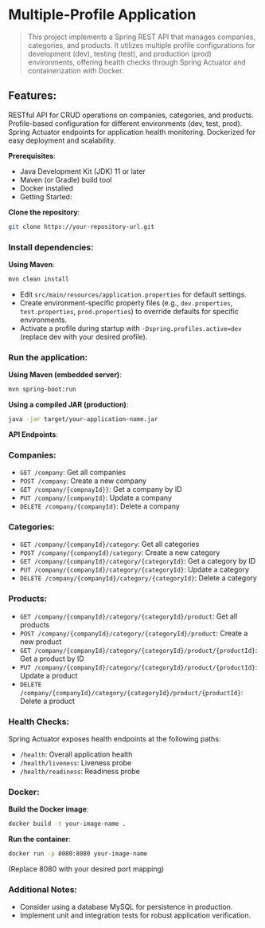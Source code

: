# Multiple-Profile Application
> This project implements a Spring REST API that manages companies, categories, and products. It utilizes multiple profile configurations for development (dev), testing (test), and production (prod) environments, offering health checks through Spring Actuator and containerization with Docker.

## Features:

RESTful API for CRUD operations on companies, categories, and products.
Profile-based configuration for different environments (dev, test, prod).
Spring Actuator endpoints for application health monitoring.
Dockerized for easy deployment and scalability.
<br>

**Prerequisites**:

- Java Development Kit (JDK) 11 or later
- Maven (or Gradle) build tool
- Docker installed
- Getting Started:

**Clone the repository**:

```Bash
git clone https://your-repository-url.git
```
### Install dependencies:

**Using Maven**:

```Bash
mvn clean install
```


- Edit `src/main/resources/application.properties` for default settings.
- Create environment-specific property files (e.g., `dev.properties`, `test.properties`, `prod.properties`) to override defaults for specific environments.
- Activate a profile during startup with `-Dspring.profiles.active=dev` (replace dev with your desired profile).


### Run the application:

**Using Maven (embedded server)**:

```Bash
mvn spring-boot:run
```

**Using a compiled JAR (production)**:

```Bash
java -jar target/your-application-name.jar
```

**API Endpoints**:

### Companies:

- `GET /company`: Get all companies
- `POST /company`: Create a new company
- `GET /company/{compnayId}}`: Get a company by ID
- `PUT /company/{companyId}`: Update a company
- `DELETE /company/{companyId}`: Delete a company

### Categories:

- `GET /company/{companyId}/category`: Get all categories
- `POST /company/{companyId}/category`: Create a new category
- `GET /company/{companyId}/category/{categoryId}`: Get a category by ID
- `PUT /company/{companyId}/category/{categoryId}`: Update a category
- `DELETE /company/{companyId}/category/{categoryId}`: Delete a category

### Products:

- `GET /company/{companyId}/category/{categoryId}/product`: Get all products
- `POST /company/{companyId}/category/{categoryId}/product`: Create a new product
- `GET /company/{companyId}/category/{categoryId}/product/{productId}`: Get a product by ID
- `PUT /company/{companyId}/category/{categoryId}/product/{productId}`: Update a product
- `DELETE /company/{companyId}/category/{categoryId}/product/{productId}`: Delete a product

### Health Checks:

Spring Actuator exposes health endpoints at the following paths:

- `/health`: Overall application health
- `/health/liveness`: Liveness probe
- `/health/readiness`: Readiness probe

### Docker:

**Build the Docker image**:

```Bash
docker build -t your-image-name .
```

**Run the container**:

```Bash
docker run -p 8080:8080 your-image-name
```
(Replace 8080 with your desired port mapping)

### Additional Notes:

- Consider using a database MySQL  for persistence in production.
- Implement unit and integration tests for robust application verification.